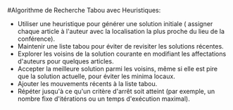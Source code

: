 #Algorithme de Recherche Tabou avec Heuristiques:

- Utiliser une heuristique pour générer une solution initiale ( assigner chaque article à l'auteur avec la localisation la plus proche du lieu de la conférence).
- Maintenir une liste tabou pour éviter de revisiter les solutions récentes.
- Explorer les voisins de la solution courante en modifiant les affectations d'auteurs pour quelques articles.
- Accepter la meilleure solution parmi les voisins, même si elle est pire que la solution actuelle, pour éviter les minima locaux.
- Ajouter les mouvements récents à la liste tabou.
- Répéter jusqu'à ce qu'un critère d'arrêt soit atteint (par exemple, un nombre fixe d'itérations ou un temps d'exécution maximal).